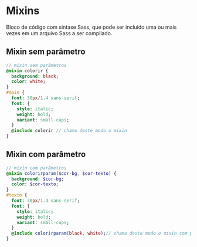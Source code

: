 # Mixins

Bloco de código com sintaxe Sass, que pode ser incluido uma ou mais vezes em um arquivo Sass a ser compilado.

## Mixin sem parâmetro

```sass
// mixin sem parâmetros
@mixin colorir {
  background: black;
  color: white;
}
#main {
  font: 30px/1.4 sans-serif;
  font: {
    style: italic;
    weight: bold;
    variant: small-caps;
  }
  @include colorir // chama deste modo o mixin
}
```

## Mixin com parâmetro

```sass
// mixin com parâmetros
@mixin colorirparam($cor-bg, $cor-texto) {
  background: $cor-bg;
  color: $cor-texto;
}
#texto {
  font: 30px/1.4 sans-serif;
  font: {
    style: italic;
    weight: bold;
    variant: small-caps;
  }
  @include colorirparam(black, white);// chama deste modo o mixin com parâmetro
}
```